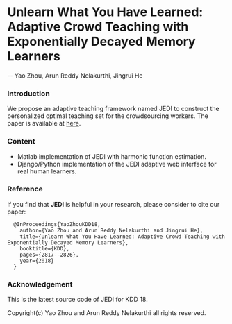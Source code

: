 # Unlearn What You Have Learned: Adaptive Crowd Teaching with Exponentially Decayed Memory Learners
-- Yao Zhou, Arun Reddy Nelakurthi, Jingrui He

### Introduction
We propose an adaptive teaching framework named JEDI to construct the personalized optimal teaching set for the crowdsourcing workers. The paper is available at [here](https://www.kdd.org/kdd2018/accepted-papers/view/unlearn-what-you-have-learned-adaptive-crowd-teaching-with-exponentially-de).

### Content
- Matlab implementation of JEDI with harmonic function estimation.
- Django/Python implementation of the JEDI adaptive web interface for real human learners.

### Reference
If you find that **JEDI** is helpful in your research, please consider to cite our paper:

	  @InProceedings{YaoZhouKDD18,
		author={Yao Zhou and Arun Reddy Nelakurthi and Jingrui He},
		title={Unlearn What You Have Learned: Adaptive Crowd Teaching with Exponentially Decayed Memory Learners},
		booktitle={KDD},
		pages={2817--2826},
		year={2018}
	  }


### Acknowledgement
This is the latest source code of JEDI for KDD 18.

Copyright(c) Yao Zhou and Arun Reddy Nelakurthi all rights reserved.
